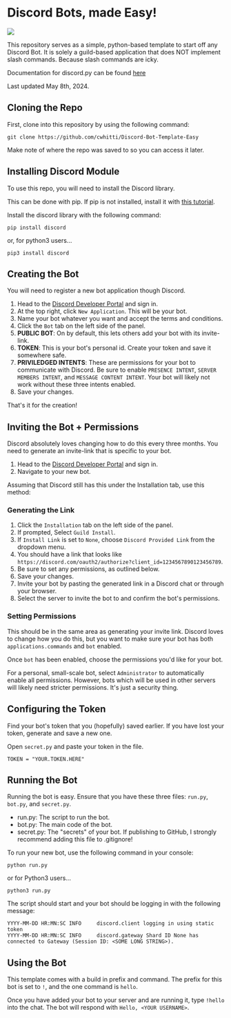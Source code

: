 # Discord Bots, made Easy!

![](https://cdn.discordapp.com/attachments/1237634400192041015/1237665322987683882/ezgif-7-141be90d8f.gif?ex=663c7927&is=663b27a7&hm=b7cf163eb4228a372c17a941742083387189d1d6d87697f06d13c9938733e4bd&)

This repository serves as a simple, python-based template to start off any Discord Bot. It is solely a guild-based application that does NOT implement slash commands. Because slash commands are icky.

Documentation for discord.py can be found [here](https://discordpy.readthedocs.io/en/stable/)

Last updated May 8th, 2024.

## Cloning the Repo
First, clone into this repository by using the following command:

```
git clone https://github.com/cwhitti/Discord-Bot-Template-Easy
```

Make note of where the repo was saved to so you can access it later.


## Installing Discord Module
To use this repo, you will need to install the Discord library. 

This can be done with pip. If pip is not installed, install it with [this tutorial](https://pip.pypa.io/en/stable/installation/).

Install the discord library with the following command:

```
pip install discord
```
or, for python3 users...
```
pip3 install discord
```


## Creating the Bot
You will need to register a new bot application though Discord. 

1. Head to the [Discord Developer Portal](https://discord.com/developers/applications) and sign in.
2. At the top right, click `New Application`. This will be your bot.
3. Name your bot whatever you want and accept the terms and conditions.
4. Click the `Bot` tab on the left side of the panel.
5. **PUBLIC BOT**: On by default, this lets others add your bot with its invite-link.
6. **TOKEN**: This is your bot's personal id. Create your token and save it somewhere safe.
7. **PRIVILEDGED INTENTS**: These are permissions for your bot to communicate with Discord. Be sure to enable `PRESENCE INTENT`, `SERVER MEMBERS INTENT`, and `MESSAGE CONTENT INTENT`. Your bot will likely not work without these three intents enabled.
8. Save your changes.

That's it for the creation!

## Inviting the Bot + Permissions
Discord absolutely loves changing how to do this every three months. You need to generate an invite-link that is specific to your bot.

1. Head to the [Discord Developer Portal](https://discord.com/developers/applications) and sign in.
2. Navigate to your new bot.

Assuming that Discord still has this under the Installation tab, use this method:

### Generating the Link
1. Click the `Installation` tab on the left side of the panel.
2. If prompted, Select `Guild Install`.
3. If `Install Link` is set to `None`, choose `Discord Provided Link` from the dropdown menu.
4. You should have a link that looks like `https://discord.com/oauth2/authorize?client_id=1234567890123456789`.
6. Be sure to set any permissions, as outlined below.
7. Save your changes.
8. Invite your bot by pasting the generated link in a Discord chat or through your browser.
9. Select the server to invite the bot to and confirm the bot's permissions.
    
### Setting Permissions
This should be in the same area as generating your invite link.
Discord loves to change how you do this, but you want to make sure your bot has both `applications.commands` and `bot` enabled.

Once `bot` has been enabled, choose the permissions you'd like for your bot. 

For a personal, small-scale bot, select `Administrator` to automatically enable all permissions. However, bots which will be used in other servers will likely need stricter permissions. It's just a security thing.

## Configuring the Token
Find your bot's token that you (hopefully) saved earlier. If you have lost your token, generate and save a new one. 

Open `secret.py` and paste your token in the file.

```
TOKEN = "YOUR.TOKEN.HERE"
```

## Running the Bot
Running the bot is easy. Ensure that you have these three files: `run.py`, `bot.py`, and `secret.py`.

- run.py: The script to run the bot.
- bot.py: The main code of the bot.
- secret.py: The "secrets" of your bot. If publishing to GitHub, I strongly recommend adding this file to .gitignore!

To run your new bot, use the following command in your console:
```
python run.py
```
or for Python3 users...
```
python3 run.py
```

The script should start and your bot should be logging in with the following message:
```
YYYY-MM-DD HR:MN:SC INFO     discord.client logging in using static token
YYYY-MM-DD HR:MN:SC INFO     discord.gateway Shard ID None has connected to Gateway (Session ID: <SOME LONG STRING>).
```

## Using the Bot
This template comes with a build in prefix and command. The prefix for this bot is set to `!`, and the one command is `hello`.

Once you have added your bot to your server and are running it, type `!hello` into the chat. The bot will respond with `Hello, <YOUR USERNAME>`. 


